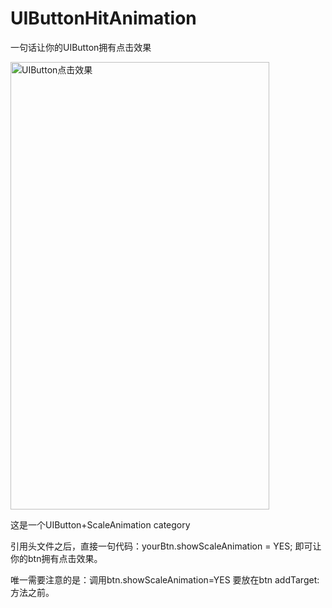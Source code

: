 # UIButtonHitAnimation

一句话让你的UIButton拥有点击效果

<img src="https://github.com/OPTJoker/UIButtonHitAnimation/BtnHitAnim.gif" height="716" width="414" alt="UIButton点击效果"/>

这是一个UIButton+ScaleAnimation category

引用头文件之后，直接一句代码：yourBtn.showScaleAnimation = YES;  即可让你的btn拥有点击效果。

唯一需要注意的是：调用btn.showScaleAnimation=YES 要放在btn addTarget: 方法之前。
